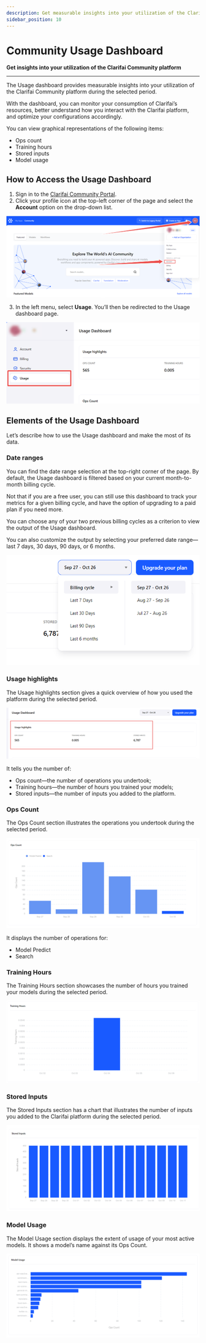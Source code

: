 ```yaml
---
description: Get measurable insights into your utilization of the Clarifai Community platform
sidebar_position: 10
---
```


# Community Usage Dashboard

**Get insights into your utilization of the Clarifai Community platform**

<hr />

The Usage dashboard provides measurable insights into your utilization of the Clarifai Community platform during the selected period.

With the dashboard, you can monitor your consumption of Clarifai’s resources, better understand how you interact with the Clarifai platform, and optimize your configurations accordingly. 

You can view graphical representations of the following items:

- Ops count
- Training hours
- Stored inputs
- Model usage

## How to Access the Usage Dashboard

1. Sign in to the [Clarifai Community Portal](https://clarifai.com/explore).
2. Click your profile icon at the top-left corner of the page and select the **Account** option on the drop-down list.

![Access the usage dashboard](/img/community/usage_dashboard/access_usage_dashboard.png)

3. In the left menu, select **Usage**. You’ll then be redirected to the Usage dashboard page. 

![Usage dashboard page](/img/community/usage_dashboard/usage_dashboard_page.png)

## Elements of the Usage Dashboard

Let’s describe how to use the Usage dashboard and make the most of its data. 

### Date ranges

You can find the date range selection at the top-right corner of the page. By default, the Usage dashboard is filtered based on your current month-to-month billing cycle. 

Not that if you are a free user, you can still use this dashboard to track your metrics for a given billing cycle, and have the option of upgrading to a paid plan if you need more.

You can choose any of your two previous billing cycles as a criterion to view the output of the Usage dashboard. 

You can also customize the output by selecting your preferred date range—last 7 days, 30 days, 90 days, or 6 months. 

![Date range](/img/community/usage_dashboard/date_range.png)

### Usage highlights

The Usage highlights section gives a quick overview of how you used the platform during the selected period.

![Usage highlights](/img/community/usage_dashboard/usage_highlights.png)

It tells you the number of:

- Ops count—the number of operations you undertook;
- Training hours—the number of hours you trained your models;
- Stored inputs—the number of inputs you added to the platform.

### Ops Count

The Ops Count section illustrates the operations you undertook during the selected period.

![Ops count](/img/community/usage_dashboard/ops_count.png)

It displays the number of operations for:

- Model Predict
- Search

### Training Hours

The Training Hours section showcases the number of hours you trained your models during the selected period.

![Training hours](/img/community/usage_dashboard/training_hours.png)

### Stored Inputs

The Stored Inputs section has a chart that illustrates the number of inputs you added to the Clarifai platform during the selected period.

![Stored inputs](/img/community/usage_dashboard/stored_inputs.png)

### Model Usage

The Model Usage section displays the extent of usage of your most active models. It shows a model’s name against its Ops Count.

![Model usage](/img/community/usage_dashboard/model_usage.png)
